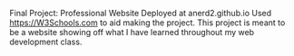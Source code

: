 Final Project: Professional Website
Deployed at anerd2.github.io
Used https://W3Schools.com to aid making the project.
This project is meant to be a website showing off what I have learned throughout my web development class.
